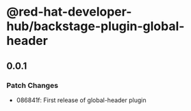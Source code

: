 # @red-hat-developer-hub/backstage-plugin-global-header

## 0.0.1

### Patch Changes

- 086841f: First release of global-header plugin
